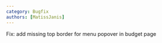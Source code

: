 ```yaml
---
category: Bugfix
authors: [MatissJanis]
---
```


Fix: add missing top border for menu popover in budget page
